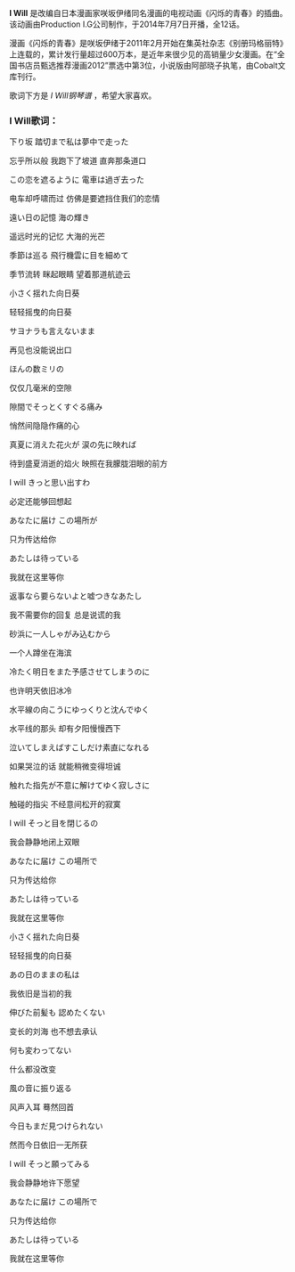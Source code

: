 

**I Will** 是改编自日本漫画家咲坂伊绪同名漫画的电视动画《闪烁的青春》的插曲。该动画由Production
I.G公司制作，于2014年7月7日开播，全12话。

  

漫画《闪烁的青春》是咲坂伊绪于2011年2月开始在集英社杂志《别册玛格丽特》上连载的，累计发行量超过600万本，是近年来很少见的高销量少女漫画。在“全国书店员甄选推荐漫画2012”票选中第3位，小说版由阿部晓子执笔，由Cobalt文库刊行。

  

歌词下方是 _I Will钢琴谱_ ，希望大家喜欢。

### I Will歌词：

下り坂 踏切まで私は夢中で走った

忘乎所以般 我跑下了坡道 直奔那条道口

この恋を遮るように 電車は過ぎ去った

电车却呼啸而过 仿佛是要遮挡住我们的恋情

遠い日の記憶 海の輝き

遥远时光的记忆 大海的光芒

季節は巡る 飛行機雲に目を細めて

季节流转 眯起眼睛 望着那道航迹云

小さく揺れた向日葵

轻轻摇曳的向日葵

サヨナラも言えないまま

再见也没能说出口

ほんの数ミリの

仅仅几毫米的空隙

隙間でそっとくすぐる痛み

悄然间隐隐作痛的心

真夏に消えた花火が 涙の先に映れば

待到盛夏消逝的焰火 映照在我朦胧泪眼的前方

I will きっと思い出すわ

必定还能够回想起

あなたに届け この場所が

只为传达给你

あたしは待っている

我就在这里等你

返事なら要らないよと嘘つきなあたし

我不需要你的回复 总是说谎的我

砂浜に一人しゃがみ込むから

一个人蹲坐在海滨

冷たく明日をまた予感させてしまうのに

也许明天依旧冰冷

水平線の向こうにゆっくりと沈んでゆく

水平线的那头 却有夕阳慢慢西下

泣いてしまえばすこしだけ素直になれる

如果哭泣的话 就能稍微变得坦诚

触れた指先が不意に解けてゆく寂しさに

触碰的指尖 不经意间松开的寂寞

I will そっと目を閉じるの

我会静静地闭上双眼

あなたに届け この場所で

只为传达给你

あたしは待っている

我就在这里等你

小さく揺れた向日葵

轻轻摇曳的向日葵

あの日のままの私は

我依旧是当初的我

伸びた前髪も 認めたくない

变长的刘海 也不想去承认

何も変わってない

什么都没改变

風の音に振り返る

风声入耳 蓦然回首

今日もまだ見つけられない

然而今日依旧一无所获

I will そっと願ってみる

我会静静地许下愿望

あなたに届け この場所で

只为传达给你

あたしは待っている

我就在这里等你

